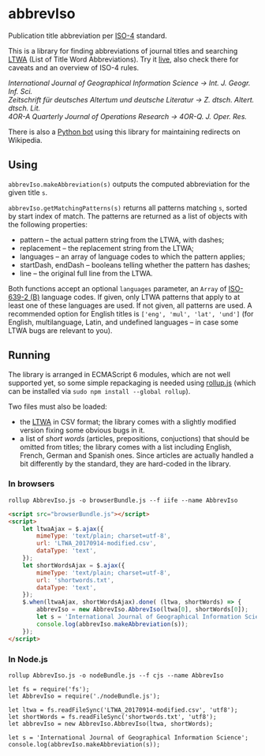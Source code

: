 # abbrevIso
Publication title abbreviation per [ISO-4](http://www.uai.cl/images/sitio/biblioteca/citas/ISO_4_1997en.pdf) standard.

This is a library for finding abbreviations of journal titles and searching [LTWA](http://www.issn.org/services/online-services/access-to-the-ltwa/) (List of Title Word Abbreviations).
Try it [live](https://marcinwrochna.github.io/abbrevIso/), also check there for caveats and an overview of ISO-4 rules.

_International Journal of Geographical Information Science → Int. J. Geogr. Inf. Sci._  
_Zeitschrift für deutsches Altertum und deutsche Literatur → Z. dtsch. Altert. dtsch. Lit._  
_4OR-A Quarterly Journal of Operations Research → 4OR-Q. J. Oper. Res._

There is also a [Python bot](wikiBot.md) using this library for maintaining redirects on Wikipedia.

## Using
`abbrevIso.makeAbbreviation(s)` outputs the computed abbreviation for the given title `s`.

`abbrevIso.getMatchingPatterns(s)` returns all patterns matching `s`, sorted by start index of match.
The patterns are returned as a list of objects with the following properties:
 * pattern – the actual pattern string from the LTWA, with dashes;
 * replacement – the replacement string from the LTWA;
 * languages – an array of language codes to which the pattern applies;
 * startDash, endDash – booleans telling whether the pattern has dashes;
 * line – the original full line from the LTWA.

Both functions accept an optional `languages` parameter, an `Array` of [ISO-639-2 (B)](https://www.loc.gov/standards/iso639-2/php/code_list.php) language codes. If given, only LTWA patterns that apply to at least one of these languages are used.
If not given, all patterns are used. A recommended option for English titles is `['eng', 'mul', 'lat', 'und']` (for English, multilanguage, Latin, and undefined languages – in case some LTWA bugs are relevant to you).

## Running
The library is arranged in ECMAScript 6 modules, which are not well supported yet, so some simple repackaging is needed using [rollup.js](https://rollupjs.org/) (which can be installed via `sudo npm install --global rollup`).

Two files must also be loaded:
* the [LTWA](http://www.issn.org/services/online-services/access-to-the-ltwa/) in CSV format; the library comes with a slightly modified version fixing some obvious bugs in it.
* a list of _short words_ (articles, prepositions, conjuctions) that should be omitted from titles; the library comes with a list including English, French, German and Spanish ones. Since articles are actually handled a bit differently by the standard, they are hard-coded in the library.

### In browsers
`rollup AbbrevIso.js -o browserBundle.js --f iife --name AbbrevIso`

```html
<script src="browserBundle.js"></script>
<script>
	let ltwaAjax = $.ajax({
		mimeType: 'text/plain; charset=utf-8',
		url: 'LTWA_20170914-modified.csv',
		dataType: 'text',
	});
	let shortWordsAjax = $.ajax({
		mimeType: 'text/plain; charset=utf-8',
		url: 'shortwords.txt',
		dataType: 'text',
	});
	$.when(ltwaAjax, shortWordsAjax).done( (ltwa, shortWords) => {
		abbrevIso = new AbbrevIso.AbbrevIso(ltwa[0], shortWords[0]);
		let s = 'International Journal of Geographical Information Science';
		console.log(abbrevIso.makeAbbreviation(s));
	});
</script>  
```

### In Node.js
`rollup AbbrevIso.js -o nodeBundle.js --f cjs --name AbbrevIso`


```node
let fs = require('fs');
let AbbrevIso = require('./nodeBundle.js');

let ltwa = fs.readFileSync('LTWA_20170914-modified.csv', 'utf8');
let shortWords = fs.readFileSync('shortwords.txt', 'utf8');
let abbrevIso = new AbbrevIso.AbbrevIso(ltwa, shortWords);

let s = 'International Journal of Geographical Information Science';
console.log(abbrevIso.makeAbbreviation(s));
```

